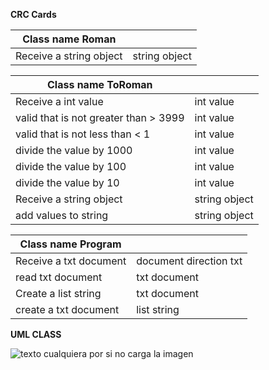 
**CRC Cards**

| Class name Roman| |
| ----- | ---- |
| Receive a string object | string object |


| Class name ToRoman| |
| ----- | ---- |
| Receive a int value | int value  |
| valid that is not greater than > 3999 | int value|
| valid that is not less than < 1| int value|
| divide the value by 1000 | int value |
| divide the value by 100 | int value |
| divide the value by 10 | int value |
| Receive a string object | string object|
| add values to string | string object |



| Class name Program| |
| ----- | ---- |
| Receive a txt document | document direction txt |
| read txt document| txt document | 
| Create a list string | txt document |
| create a txt document | list string |


 **UML CLASS**
 
 
![texto cualquiera por si no carga la imagen](https://www.google.com/search?q=img&source=lnms&tbm=isch&sa=X&ved=0ahUKEwjp8M6pgZzjAhWjxVkKHSgzBkYQ_AUIECgB&biw=1797&bih=922#imgrc=RYBz6TYw2D7ZZM:)
